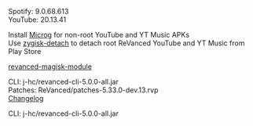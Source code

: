 Spotify: 9.0.68.613  
YouTube: 20.13.41  

Install [Microg](https://github.com/ReVanced/GmsCore/releases) for non-root YouTube and YT Music APKs  
Use [zygisk-detach](https://github.com/j-hc/zygisk-detach) to detach root ReVanced YouTube and YT Music from Play Store  

[revanced-magisk-module](https://github.com/j-hc/revanced-magisk-module)
  
CLI: j-hc/revanced-cli-5.0.0-all.jar  
Patches: ReVanced/patches-5.33.0-dev.13.rvp  
[Changelog](https://github.com/ReVanced/revanced-patches/releases/tag/v5.33.0-dev.13)

CLI: j-hc/revanced-cli-5.0.0-all.jar    
